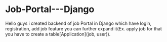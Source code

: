 # Job-Portal---Django

Hello guys i created backend of job Portal in Django which have login, registration, add job feature you can further expand it(Ex. apply job for that you have to create a table[Application](job, user)).
